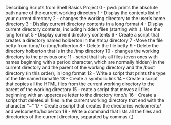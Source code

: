 Describing Scripts from Shell Basics Project
0 - pwd: prints the absolute path name of the current working directory
1 - Display the contents list of your current directory
2 - changes the working directory to the user’s home directory
3 - Display current directory contents in a long format
4 - Display current directory contents, including hidden files (starting with .). Use the long format
5 - Display current directory contents
6 - Create a script that creates a directory named holberton in the /tmp/ directory
7 -Move the file betty from /tmp/ to /tmp/holberton
8 - Delete the file betty
9 - Delete the directory holberton that is in the /tmp directory
10 - changes the working directory to the previous one
11 - script that lists all files (even ones with names beginning with a period character, which are normally hidden) in the current directory and the parent of the working directory and the /boot directory (in this order), in long format
12 - Write a script that prints the type of the file named iamafile
13 - Create a symbolic link
14 - Create a script that copies all the HTML files from the current working directory to the parent of the working directory
15 - reate a script that moves all files beginning with an uppercase letter to the directory /tmp/u
16 - Create a script that deletes all files in the current working directory that end with the character "~"
17 - Create a script that creates the directories welcome/to/ and welcome/to/holberton
18 - Write a command that lists all the files and directories of the current directory, separated by commas (,)
